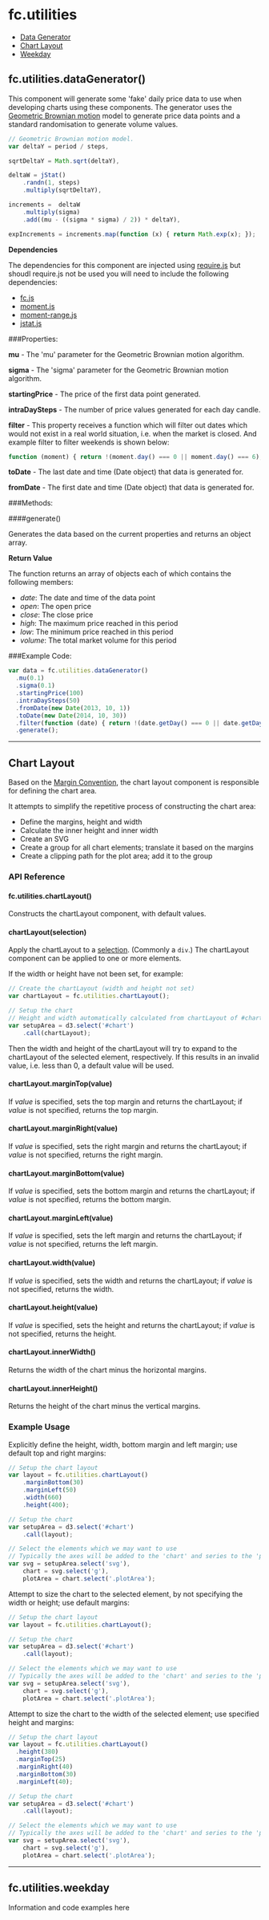 # fc.**utilities**

+ [Data Generator](#fcutilitiesdatagenerator)
+ [Chart Layout](#chart-layout)
+ [Weekday](#fcutilitiesweekday)


## fc.utilities.dataGenerator()

This component will generate some 'fake' daily price data to use when developing charts using these components. The generator uses the [Geometric Brownian motion](http://en.wikipedia.org/wiki/Geometric_Brownian_motion) model to generate price data points and a standard randomisation to generate volume values.

```javascript
// Geometric Brownian motion model.
var deltaY = period / steps,

sqrtDeltaY = Math.sqrt(deltaY),

deltaW = jStat()
    .randn(1, steps)
    .multiply(sqrtDeltaY),

increments =  deltaW
    .multiply(sigma)
    .add((mu - ((sigma * sigma) / 2)) * deltaY),

expIncrements = increments.map(function (x) { return Math.exp(x); });
```

**Dependencies**

The dependencies for this component are injected using [require.js](http://requirejs.org/) but shoudl require.js not be used you will need to include the following dependencies:

+ [fc.js](https://github.com/ScottLogic/d3-financial-components)
+ [moment.js](http://momentjs.com/)
+ [moment-range.js](https://github.com/gf3/moment-range)
+ [jstat.js](https://github.com/jstat/jstat)

###Properties:

**mu** - The 'mu' parameter for the Geometric Brownian motion algorithm.

**sigma** - The 'sigma' parameter for the Geometric Brownian motion algorithm.

**startingPrice** - The price of the first data point generated.

**intraDaySteps** - The number of price values generated for each day candle.

**filter** - This property receives a function which will filter out dates which would not exist in a real world situation, i.e. when the market is closed. And example filter to filter weekends is shown below:

```javascript
function (moment) { return !(moment.day() === 0 || moment.day() === 6); }
```

**toDate** - The last date and time (Date object) that data is generated for.

**fromDate** - The first date and time (Date object) that data is generated for.

###Methods:

####generate()

Generates the data based on the current properties and returns an object array.

**Return Value**

The function returns an array of objects each of which contains the following members:

+ *date*: The date and time of the data point
+ *open*: The open price
+ *close*: The close price
+ *high*: The maximum price reached in this period
+ *low*: The minimum price reached in this period
+ *volume*: The total market volume for this period

###Example Code:

```javascript
var data = fc.utilities.dataGenerator()
  .mu(0.1)
  .sigma(0.1)
  .startingPrice(100)
  .intraDaySteps(50)
  .fromDate(new Date(2013, 10, 1))
  .toDate(new Date(2014, 10, 30))
  .filter(function (date) { return !(date.getDay() === 0 || date.getDay() === 6); })
  .generate();
```

------


## Chart Layout

Based on the [Margin Convention](http://bl.ocks.org/mbostock/3019563), the chart layout component is responsible for defining the chart area.

It attempts to simplify the repetitive process of constructing the chart area:

+ Define the margins, height and width
+ Calculate the inner height and inner width
+ Create an SVG
+ Create a group for all chart elements; translate it based on the margins
+ Create a clipping path for the plot area; add it to the group

### API Reference

#### fc.utilities.chartLayout()

Constructs the chartLayout component, with default values.

#### chartLayout(selection)

Apply the chartLayout to a [selection](https://github.com/mbostock/d3/wiki/Selections). (Commonly  a `div`.) The chartLayout component can be applied to one or more elements.

If the width or height have not been set, for example:

```javascript
// Create the chartLayout (width and height not set)
var chartLayout = fc.utilities.chartLayout();

// Setup the chart
// Height and width automatically calculated from chartLayout of #chart 
var setupArea = d3.select('#chart')
    .call(chartLayout);
```

Then the width and height of the chartLayout will try to expand to the chartLayout of the selected element, respectively. If this results in an invalid value, i.e. less than 0, a default value will be used.

#### chartLayout.marginTop(value)

If _value_ is specified, sets the top margin and returns the chartLayout; if _value_ is not specified, returns the top margin.

#### chartLayout.marginRight(value)

If _value_ is specified, sets the right margin and returns the chartLayout; if _value_ is not specified, returns the right margin.

#### chartLayout.marginBottom(value)

If _value_ is specified, sets the bottom margin and returns the chartLayout; if _value_ is not specified, returns the bottom margin.

#### chartLayout.marginLeft(value)

If _value_ is specified, sets the left margin and returns the chartLayout; if _value_ is not specified, returns the left margin.

#### chartLayout.width(value)

If _value_ is specified, sets the width and returns the chartLayout; if _value_ is not specified, returns the width.

#### chartLayout.height(value)

If _value_ is specified, sets the height and returns the chartLayout; if _value_ is not specified, returns the height.

#### chartLayout.innerWidth()

Returns the width of the chart minus the horizontal margins.

#### chartLayout.innerHeight()

Returns the height of the chart minus the vertical margins.

### Example Usage

Explicitly define the height, width, bottom margin and left margin; use default top and right margins:

```javascript
// Setup the chart layout
var layout = fc.utilities.chartLayout()
    .marginBottom(30)
    .marginLeft(50)
    .width(660)
    .height(400);

// Setup the chart
var setupArea = d3.select('#chart')
    .call(layout);

// Select the elements which we may want to use
// Typically the axes will be added to the 'chart' and series to the 'plotArea'
var svg = setupArea.select('svg'),
    chart = svg.select('g'),
    plotArea = chart.select('.plotArea');
```

Attempt to size the chart to the selected element, by not specifying the width or height; use default margins:

```javascript
// Setup the chart layout
var layout = fc.utilities.chartLayout();

// Setup the chart
var setupArea = d3.select('#chart')
    .call(layout);

// Select the elements which we may want to use
// Typically the axes will be added to the 'chart' and series to the 'plotArea'
var svg = setupArea.select('svg'),
    chart = svg.select('g'),
    plotArea = chart.select('.plotArea');
```

Attempt to size the chart to the width of the selected element; use specified height and margins:

```javascript
// Setup the chart layout
var layout = fc.utilities.chartLayout()
  .height(380)
  .marginTop(25)
  .marginRight(40)
  .marginBottom(30)
  .marginLeft(40);

// Setup the chart
var setupArea = d3.select('#chart')
    .call(layout);

// Select the elements which we may want to use
// Typically the axes will be added to the 'chart' and series to the 'plotArea'
var svg = setupArea.select('svg'),
    chart = svg.select('g'),
    plotArea = chart.select('.plotArea');
```

------

## fc.utilities.weekday

Information and code examples here
